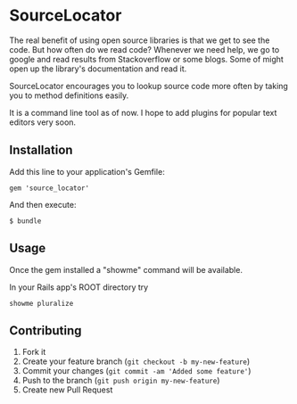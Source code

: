# SourceLocator

The real benefit of using open source libraries is that we get to see the code.
But how often do we read code? Whenever we need help, we go to google and
read results from Stackoverflow or some blogs. Some of might open up
the library's documentation and read it.

SourceLocator encourages you to lookup source code more often by taking you to
method definitions easily.

It is a command line tool as of now. I hope to add plugins for popular text
editors very soon.

## Installation

Add this line to your application's Gemfile:

    gem 'source_locator'

And then execute:

    $ bundle

## Usage

Once the gem installed a "showme" command will be available.

In your Rails app's ROOT directory try

    showme pluralize

## Contributing

1. Fork it
2. Create your feature branch (`git checkout -b my-new-feature`)
3. Commit your changes (`git commit -am 'Added some feature'`)
4. Push to the branch (`git push origin my-new-feature`)
5. Create new Pull Request
